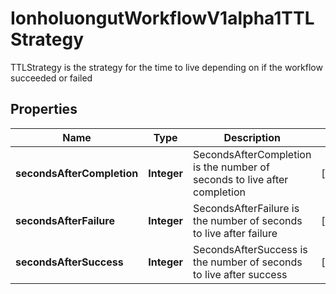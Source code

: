 

# IonholuongutWorkflowV1alpha1TTLStrategy

TTLStrategy is the strategy for the time to live depending on if the workflow succeeded or failed

## Properties

Name | Type | Description | Notes
------------ | ------------- | ------------- | -------------
**secondsAfterCompletion** | **Integer** | SecondsAfterCompletion is the number of seconds to live after completion |  [optional]
**secondsAfterFailure** | **Integer** | SecondsAfterFailure is the number of seconds to live after failure |  [optional]
**secondsAfterSuccess** | **Integer** | SecondsAfterSuccess is the number of seconds to live after success |  [optional]



